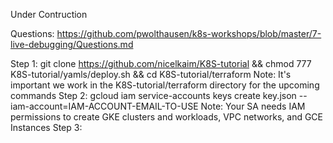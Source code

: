 Under Contruction

Questions: https://github.com/pwolthausen/k8s-workshops/blob/master/7-live-debugging/Questions.md

Step 1: git clone https://github.com/nicelkaim/K8S-tutorial && chmod 777 K8S-tutorial/yamls/deploy.sh && cd K8S-tutorial/terraform
  Note: It's important we work in the K8S-tutorial/terraform directory for the upcoming commands
Step 2: gcloud iam service-accounts keys create key.json --iam-account=IAM-ACCOUNT-EMAIL-TO-USE
  Note: Your SA needs IAM permissions to create GKE clusters and workloads, VPC networks, and GCE Instances
Step 3: 
